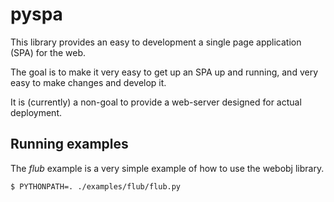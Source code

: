 pyspa
======

This library provides an easy to development a single page application (SPA) for the web.

The goal is to make it very easy to get up an SPA up and running, and very easy to make changes and develop it.

It is (currently) a non-goal to provide a web-server designed for actual deployment.


## Running examples

The *flub* example is a very simple example of how to use the webobj library.

    $ PYTHONPATH=. ./examples/flub/flub.py

